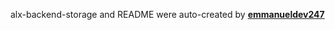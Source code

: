 alx-backend-storage and README were auto-created by [**emmanueldev247**](https://github.com/emmanueldev247/)
